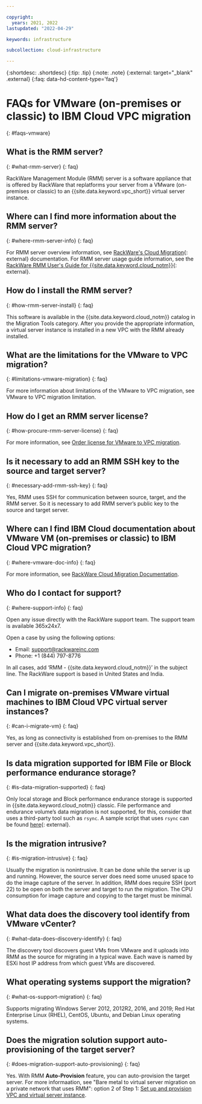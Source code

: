 ```yaml
---

copyright:
  years: 2021, 2022
lastupdated: "2022-04-29"

keywords: infrastructure

subcollection: cloud-infrastructure

---
```


{:shortdesc: .shortdesc}
{:tip: .tip}
{:note: .note}
{:external: target="_blank" .external}
{:faq: data-hd-content-type='faq'}

# FAQs for VMware (on-premises or classic) to IBM Cloud VPC migration
{: #faqs-vmware}

## What is the RMM server? 
{: #what-rmm-server}
{: faq}

RackWare Management Module (RMM) server is a software appliance that is offered by RackWare that replatforms your server from a VMware (on-premises or classic) to an {{site.data.keyword.vpc_short}} virtual server instance.
 
## Where can I find more information about the RMM server? 
{: #where-rmm-server-info}
{: faq}

For RMM server overview information, see [RackWare's Cloud Migration](https://www.rackwareinc.com/cloud-migration){: external} documentation. For RMM server usage guide information, see the [RackWare RMM User's Guide for {{site.data.keyword.cloud_notm}}](https://www.rackwareinc.com/rackware-rmm-users-guide-for-ibm-cloud){: external}.
 
## How do I install the RMM server? 
{: #how-rmm-server-install}
{: faq}

This software is available in the {{site.data.keyword.cloud_notm}} catalog in the Migration Tools category. After you provide the appropriate information, a virtual server instance is installed in a new VPC with the RMM already installed.
 
## What are the limitations for the VMware to VPC migration? 
{: #limitations-vmware-migration}
{: faq}

For more information about limitations of the VMware to VPC migration, see VMware to VPC migration limitation.
 
## How do I get an RMM server license?  
{: #how-procure-rmm-server-license}
{: faq}

For more information, see [Order license for VMware to VPC migration](/docs/cloud-infrastructure?topic=cloud-infrastructure-migrating-images-vmware-vpc#byol-bring-your-own-license-from-rackware). 
 
## Is it necessary to add an RMM SSH key to the source and target server? 
{: #necessary-add-rmm-ssh-key}
{: faq}

Yes, RMM uses SSH for communication between source, target, and the RMM server. So it is necessary to add RMM server’s public key to the source and target server.
 
 
## Where can I find IBM Cloud documentation about VMware VM (on-premises or classic) to IBM Cloud VPC migration? 
{: #where-vmware-doc-info}
{: faq}

For more information, see [RackWare Cloud Migration Documentation](https://www.rackwareinc.com/cloud-migration).
 
## Who do I contact for support? 
{: #where-support-info}
{: faq}

Open any issue directly with the RackWare support team. The support team is available 365x24x7.

Open a case by using the following options:

- Email: support@rackwareinc.com 
- Phone: +1 (844) 797-8776 

In all cases, add ‘RMM - {{site.data.keyword.cloud_notm}}’ in the subject line. The RackWare support is based in United States and India. 
 
## Can I migrate on-premises VMware virtual machines to IBM Cloud VPC virtual server instances? 
{: #can-i-migrate-vm}
{: faq}

Yes, as long as connectivity is established from on-premises to the RMM server and {{site.data.keyword.vpc_short}}. 
 
## Is data migration supported for IBM File or Block performance endurance storage? 
{: #is-data-migration-supported}
{: faq}

Only local storage and Block performance endurance storage is supported in {{site.data.keyword.cloud_notm}} classic. File performance and endurance volume’s data migration is not supported, for this, consider that uses a third-party tool such as `rsync`. A sample script that uses `rsync` can be found [here](https://github.com/IBM-Cloud/vpc-migration-tools){: external}.

## Is the migration intrusive?
{: #is-migration-intrusive}
{: faq}

Usually the migration is nonintrusive. It can be done while the server is up and running. However, the source server does need some unused space to do the image capture of the server. In addition, RMM does require SSH (port 22) to be open on both the server and target to run the migration. The CPU consumption for image capture and copying to the target must be minimal.
 
## What data does the discovery tool identify from VMware vCenter? 
{: #what-data-does-discovery-identify}
{: faq}

The discovery tool discovers guest VMs from VMware and it uploads into RMM as the source for migrating in a typical wave. Each wave is named by ESXi host IP address from which guest VMs are discovered.
 
## What operating systems support the migration?
{: #what-os-support-migration}
{: faq} 

Supports migrating Windows Server 2012, 2012R2, 2016, and 2019; Red Hat Enterprise Linux (RHEL), CentOS, Ubuntu, and Debian Linux operating systems.
 
## Does the migration solution support auto-provisioning of the target server?
{: #does-migration-support-auto-provisioning}
{: faq}

Yes. With RMM **Auto-Provision** feature, you can auto-provision the target server. For more informaation, see "Bare metal to virtual server migration on a private network that uses RMM": option 2 of Step 1: [Set up and provision VPC and virtual server instance](/docs/cloud-infrastructure?topic=cloud-infrastructure-migrating-images-vmware-vpc#cloud-vpc-vsi-setup).
 
 